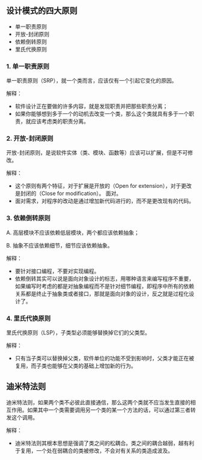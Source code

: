 ## 设计模式的四大原则
- 单一职责原则
- 开放-封闭原则
- 依赖倒转原则
- 里氏代换原则

### 1. 单一职责原则
单一职责原则（SRP），就一个类而言，应该仅有一个引起它变化的原因。

解释：
- 软件设计正在要做的许多内容，就是发现职责并把那些职责分离；
- 如果你能够想到多于一个的动机去改变一个类，那么这个类就具有多于一个职责，就应该考虑类的职责分离。

### 2. 开放-封闭原则
开放-封闭原则，是说软件实体（类、模块、函数等）应该可以扩展，但是不可修改。

解释：
- 这个原则有两个特征，对于扩展是开放的（Open for extension），对于更改是封闭的（Close for modification）。
面对。
- 面对需求，对程序的改动是通过增加新代码进行的，而不是更改现有的代码。

### 3. 依赖倒转原则
A. 高层模块不应该依赖低层模块，两个都应该依赖抽象；

B. 抽象不应该依赖细节，细节应该依赖抽象。

解释：
- 要针对接口编程，不要对实现编程。
- 依赖倒转其实可以说是面向对象设计的标志，用哪种语言来编写程序不重要，如果编写时考虑的都是对抽象编程而不是针对细节编程，即程序中所有的依赖关系都是终止于抽象类或者接口，那就是面向对象的设计，反之就是过程化设计了。

### 4. 里氏代换原则
里氏代换原则（LSP），子类型必须能够替换掉它们的父类型。

解释：
- 只有当子类可以替换掉父类，软件单位的功能不受到影响时，父类才能正在被复用，而子类也能够在父类的基础上增加新的行为。

## 迪米特法则
迪米特法则，如果两个类不必彼此直接通信，那么这两个类就不应当发生直接的相互作用。如果其中一个类需要调用另一个类的某一个方法的话，可以通过第三者转发这个调用。

解释：
- 迪米特法则其根本思想是强调了类之间的松耦合。类之间的耦合越弱，越有利于复用，一个处在弱耦合的类被修改，不会对有关系的类造成波及。
